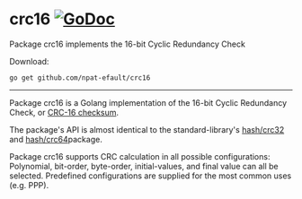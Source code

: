 # crc16 [![GoDoc](https://godoc.org/github.com/npat-efault/crc16?status.png)](https://godoc.org/github.com/npat-efault/crc16)
Package crc16 implements the 16-bit Cyclic Redundancy Check

Download:
```shell
go get github.com/npat-efault/crc16
```

* * *

Package crc16 is a Golang implementation of the 16-bit Cyclic
Redundancy Check, or
[CRC-16 checksum](http://en.wikipedia.org/wiki/Cyclic_redundancy_check).

The package's API is almost identical to the standard-library's
[hash/crc32](https://golang.org/pkg/hash/crc32/) and
[hash/crc64](https://golang.org/pkg/hash/crc64/)package.

Package crc16 supports CRC calculation in all possible configurations:
Polynomial, bit-order, byte-order, initial-values, and final value can
all be selected. Predefined configurations are supplied for the most
common uses (e.g. PPP).

